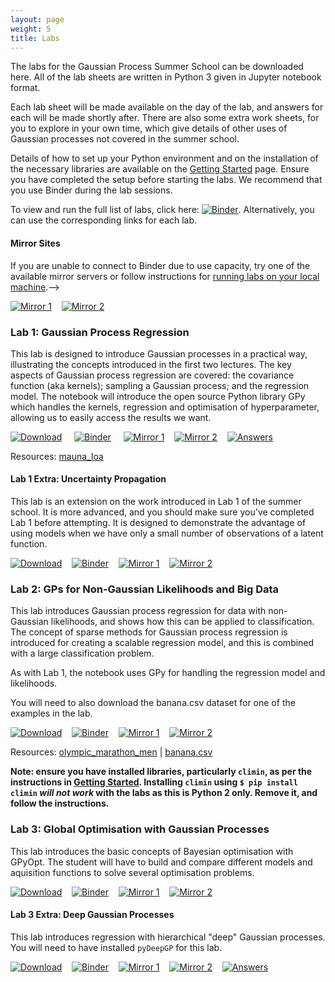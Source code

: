 ```yaml
---
layout: page
weight: 5
title: Labs
---
```


The labs for the Gaussian Process Summer School can be downloaded here. All of the lab sheets are written in Python 3 given in Jupyter notebook format.

Each lab sheet will be made available on the day of the lab, and answers for each will be made shortly after. There are also some extra work sheets, for you to explore in your own time, which give details of other uses of Gaussian processes not covered in the summer school.

Details of how to set up your Python environment and on the installation of the necessary libraries are available on the [Getting Started](../gpss21/getting_started) page. Ensure you have completed the setup before starting the labs. We recommend that you use Binder during the lab sessions.

To view and run the full list of labs, click here: [![Binder](https://mybinder.org/badge_logo.svg)](https://mybinder.org/v2/gh/gpschool/labs/2021?filepath=2021%2F). Alternatively, you can use the corresponding links for each lab.

#### Mirror Sites
If you are unable to connect to Binder due to use capacity, try one of the available mirror servers or
follow instructions for [running labs on your local machine](../gpss21/getting_started#running-labs-on-your-local-machine).-->

[![Mirror 1](https://img.shields.io/badge/mirror%201-binder-blueviolet)](https://mybinder.org/v2/gh/wilocw/labs/2021?filepath=2021%2F)&nbsp;&nbsp;&nbsp;
[![Mirror 2](https://img.shields.io/badge/mirror%202-binder-blueviolet)](https://mybinder.org/v2/gh/SheffieldMLNet/labs/2021?filepath=2021%2F)


### Lab 1: Gaussian Process Regression
This lab is designed to introduce Gaussian processes in a practical way, illustrating the concepts introduced in the first two lectures. The key aspects of Gaussian process regression are covered: the covariance function (aka kernels); sampling a Gaussian process; and the regression model. The notebook will introduce the open source Python library GPy which handles the kernels, regression and optimisation of hyperparameter, allowing us to easily access the results we want.

[![Download](https://img.shields.io/badge/download-lab%201-green)](https://github.com/gpschool/labs/raw/2021/2021/lab_1.ipynb) &nbsp;&nbsp;&nbsp;
[![Binder](https://mybinder.org/badge_logo.svg)](https://mybinder.org/v2/gh/gpschool/labs/2021?filepath=2021%2Flab_1.ipynb) &nbsp;&nbsp;&nbsp;
[![Mirror 1](https://img.shields.io/badge/mirror%201-binder-blueviolet)](https://mybinder.org/v2/gh/wilocw/labs/2021?filepath=2021%2Flab_1.ipynb)&nbsp;&nbsp;&nbsp;
[![Mirror 2](https://img.shields.io/badge/mirror%202-binder-blueviolet)](https://mybinder.org/v2/gh/SheffieldMLNet/labs/2021?filepath=2021%2Flab_1.ipynb)&nbsp;&nbsp;&nbsp;
[![Answers](https://img.shields.io/badge/answers-nbviewer-green)](https://nbviewer.jupyter.org/github/gpschool/labs/blob/2021/2021/.answers/lab_1.ipynb)

Resources: [mauna_loa](https://github.com/gpschool/labs/raw/2021/.resources/mauna_loa)

#### Lab 1 Extra: Uncertainty Propagation
This lab is an extension on the work introduced in Lab 1 of the summer school. It is more advanced, and you should make sure you've completed Lab 1 before attempting. It is designed to demonstrate the advantage of using models when we have only a small number of observations of a latent function.

[![Download](https://img.shields.io/badge/download-lab%201%20extra-green)](https://github.com/gpschool/labs/raw/2021/2021/lab_1_extra.ipynb)&nbsp;&nbsp;&nbsp;
[![Binder](https://mybinder.org/badge_logo.svg)](https://mybinder.org/v2/gh/gpschool/labs/2021?filepath=2021%2Flab_1_extra.ipynb)&nbsp;&nbsp;&nbsp;
[![Mirror 1](https://img.shields.io/badge/mirror%201-binder-blueviolet)](https://mybinder.org/v2/gh/wilocw/labs/2021?filepath=2021%2Flab_1_extra.ipynb)&nbsp;&nbsp;&nbsp;
[![Mirror 2](https://img.shields.io/badge/mirror%202-binder-blueviolet)](https://mybinder.org/v2/gh/SheffieldMLNet/labs/2021?filepath=2021%2Flab_1_extra.ipynb)&nbsp;&nbsp;&nbsp;
<!--[![Answers](https://img.shields.io/badge/answers-nbviewer-green)](https://nbviewer.jupyter.org/github/gpschool/labs/blob/2021/2021/.answers/lab_1_extra.ipynb)-->


### Lab 2: GPs for Non-Gaussian Likelihoods and Big Data
This lab introduces Gaussian process regression for data with non-Gaussian likelihoods, and shows how this can be applied to classification. The concept of sparse methods for Gaussian process regression is introduced for creating a scalable regression model, and this is combined with a large classification problem.

As with Lab 1, the notebook uses GPy for handling the regression model and likelihoods.

You will need to also download the banana.csv dataset for one of the examples in the lab.

[![Download](https://img.shields.io/badge/download-lab%202-green)](https://github.com/gpschool/labs/raw/2021/2021/lab_2.ipynb)&nbsp;&nbsp;&nbsp;
[![Binder](https://mybinder.org/badge_logo.svg)](https://mybinder.org/v2/gh/gpschool/labs/2021?filepath=2021%2Flab_2.ipynb)&nbsp;&nbsp;&nbsp;
[![Mirror 1](https://img.shields.io/badge/mirror%201-binder-blueviolet)](https://mybinder.org/v2/gh/wilocw/labs/2021?filepath=2021%2Flab_2.ipynb)&nbsp;&nbsp;&nbsp;
[![Mirror 2](https://img.shields.io/badge/mirror%202-binder-blueviolet)](https://mybinder.org/v2/gh/SheffieldMLNet/labs/2021?filepath=2021%2Flab_2.ipynb)&nbsp;&nbsp;&nbsp;
<!--[![Answers](https://img.shields.io/badge/answers-nbviewer-green)](https://nbviewer.jupyter.org/github/gpschool/labs/blob/2021/2021/.answers/lab_2.ipynb)-->


Resources: [olympic_marathon_men](https://github.com/gpschool/labs/raw/2021/.resources/olympic_marathon_men) | [banana.csv](https://github.com/gpschool/labs/raw/2021/.resources/banana.csv) 

**Note: ensure you have installed libraries, particularly `climin`, as per the instructions in [Getting Started](./getting_started). Installing `climin` using `$ pip install climin` _will not work_ with the labs as this is Python 2 only. Remove it, and follow the instructions.**

### Lab 3: Global Optimisation with Gaussian Processes
This lab introduces the basic concepts of Bayesian optimisation with GPyOpt. The student will have to build and compare different models and aquisition functions to solve several optimisation problems.


[![Download](https://img.shields.io/badge/download-lab%203-green)](https://github.com/gpschool/labs/raw/2021/2021/lab_3.ipynb)&nbsp;&nbsp;&nbsp;
[![Binder](https://mybinder.org/badge_logo.svg)](https://mybinder.org/v2/gh/gpschool/labs/2021?filepath=2021%2Flab_3.ipynb)&nbsp;&nbsp;&nbsp;
[![Mirror 1](https://img.shields.io/badge/mirror%201-binder-blueviolet)](https://mybinder.org/v2/gh/wilocw/labs/2021?filepath=2021%2Flab_3.ipynb)&nbsp;&nbsp;&nbsp;
[![Mirror 2](https://img.shields.io/badge/mirror%202-binder-blueviolet)](https://mybinder.org/v2/gh/SheffieldMLNet/labs/2021?filepath=2021%2Flab_3.ipynb)&nbsp;&nbsp;&nbsp;
<!--[![Answers](https://img.shields.io/badge/answers-nbviewer-green)](https://nbviewer.jupyter.org/github/gpschool/labs/blob/2021/2021/.answers/lab_3.ipynb)-->

#### Lab 3 Extra: Deep Gaussian Processes

This lab introduces regression with hierarchical "deep" Gaussian processes. You will need to have installed `pyDeepGP` for this lab.


[![Download](https://img.shields.io/badge/download-lab%202%20extra-green)](https://github.com/gpschool/labs/raw/2021/2021/lab_3_extra.ipynb)&nbsp;&nbsp;&nbsp;
[![Binder](https://mybinder.org/badge_logo.svg)](https://mybinder.org/v2/gh/gpschool/labs/2021?filepath=2021%2Flab_3_extra.ipynb)&nbsp;&nbsp;&nbsp;
[![Mirror 1](https://img.shields.io/badge/mirror%201-binder-blueviolet)](https://mybinder.org/v2/gh/wilocw/labs/2021?filepath=2021%2Flab_3_extra.ipynb)&nbsp;&nbsp;&nbsp;
[![Mirror 2](https://img.shields.io/badge/mirror%202-binder-blueviolet)](https://mybinder.org/v2/gh/SheffieldMLNet/labs/2021?filepath=2021%2Flab_3_extra.ipynb)&nbsp;&nbsp;&nbsp;
[![Answers](https://img.shields.io/badge/answers-nbviewer-green)](https://nbviewer.jupyter.org/github/wilocw/labs/blob/2021/2021/.answers/lab_3_extra.ipynb)


